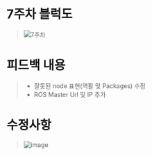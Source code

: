 # 7주차 블럭도
> ![7주차](https://user-images.githubusercontent.com/103561996/175229904-af7460fd-d851-4d4a-81f7-e8704a1d0bb4.PNG)

# 피드백 내용
> - 잘못된 node 표현(역활 및 Packages) 수정
> - ROS Master Url 및 IP 추가
# 수정사항
> ![image](https://user-images.githubusercontent.com/103561996/173182658-9b2acbcb-e567-4c41-bff4-f18bacd8f4b1.png)
